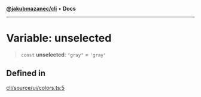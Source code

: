 [**@jakubmazanec/cli**](../../../README.md) • **Docs**

---

# Variable: unselected

> `const` **unselected**: `"gray"` = `'gray'`

## Defined in

[cli/source/ui/colors.ts:5](https://github.com/jakubmazanec/tools/blob/6ed2cc9bf798455a62cfc34def34fef748169fa2/packages/cli/source/ui/colors.ts#L5)
